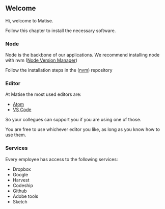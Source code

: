 ## Welcome

Hi, welcome to Matise.

Follow this chapter to install the necessary software.

### Node

Node is the backbone of our applications.
We recommend installing node with nvm ([Node Version Manager](https://github.com/creationix/nvm))

Follow the installation steps in the ([nvm](https://github.com/creationix/nvm)) repository

### Editor

At Matise the most used editors are:

- [Atom](https://atom.io/)	
- [VS Code](https://code.visualstudio.com/)

So your collegues can support you if you are using one of those.

You are free to use whichever editor you like, as long as you know how to use them.

### Services

Every employee has access to the following services:

- Dropbox
- Google
- Harvest
- Codeship
- Github
- Adobe tools
- Sketch
